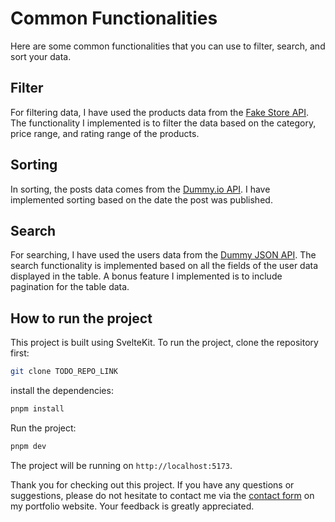 # Common Functionalities

Here are some common functionalities that you can use to filter, search, and sort your data.

## Filter

For filtering data, I have used the products data from the [Fake Store API](https://fakestoreapi.com/). The functionality I implemented is to filter the data based on the category, price range, and rating range of the products.

## Sorting

In sorting, the posts data comes from the [Dummy.io API](https://dummyapi.io/). I have implemented sorting based on the date the post was published.

## Search

For searching, I have used the users data from the [Dummy JSON API](https://dummyjson.com/). The search functionality is implemented based on all the fields of the user data displayed in the table. A bonus feature I implemented is to include pagination for the table data.

## How to run the project

This project is built using SvelteKit. To run the project, clone the repository first:

```bash
git clone TODO_REPO_LINK
```

install the dependencies:

```bash
pnpm install
```

Run the project:

```bash
pnpm dev
```

The project will be running on `http://localhost:5173`.

Thank you for checking out this project. If you have any questions or suggestions, please do not hesitate to contact me via the [contact form](https://amka.dev/#contact) on my portfolio website. Your feedback is greatly appreciated.

[//]: # 'README.md ends here'
